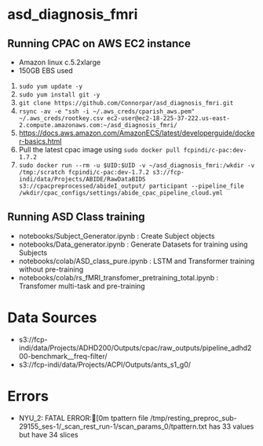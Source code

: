 # asd_diagnosis_fmri

## Running CPAC on AWS EC2 instance
* Amazon linux c.5.2xlarge 
* 150GB EBS used
1. `sudo yum update -y`
2. `sudo yum install git -y`
3. `git clone https://github.com/Connorpar/asd_diagnosis_fmri.git`
4. `rsync -av -e "ssh -i ~/.aws_creds/cparish_aws.pem" ~/.aws_creds/rootkey.csv ec2-user@ec2-18-225-37-222.us-east-2.compute.amazonaws.com:~/asd_diagnosis_fmri/`
5. https://docs.aws.amazon.com/AmazonECS/latest/developerguide/docker-basics.html
6. Pull the latest cpac image using `sudo docker pull fcpindi/c-pac:dev-1.7.2`
7. `sudo docker run --rm -u $UID:$UID -v ~/asd_diagnosis_fmri:/wkdir -v /tmp:/scratch fcpindi/c-pac:dev-1.7.2 s3://fcp-indi/data/Projects/ABIDE/RawDataBIDS s3://cpacpreprocessed/abideI_output/ participant --pipeline_file /wkdir/cpac_configs/settings/abide_cpac_pipeline_cloud.yml`

## Running ASD Class training
* notebooks/Subject_Generator.ipynb : Create Subject objects
* notebooks/Data_generator.ipynb : Generate Datasets for training using Subjects
* notebooks/colab/ASD_class_pure.ipynb : LSTM and Transformer training without pre-training
* notebooks/colab/rs_fMRI_transfomer_pretraining_total.ipynb : Transfomer multi-task and pre-training

# Data Sources
* s3://fcp-indi/data/Projects/ADHD200/Outputs/cpac/raw_outputs/pipeline_adhd200-benchmark__freq-filter/
* s3://fcp-indi/data/Projects/ACPI/Outputs/ants_s1_g0/


# Errors
* NYU_2: FATAL ERROR:[0m tpattern file /tmp/resting_preproc_sub-29155_ses-1/_scan_rest_run-1/scan_params_0/tpattern.txt has 33 values but have 34 slices
